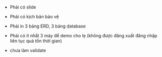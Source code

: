 - Phải có slide
- Phải có kịch bản bảo vệ 
- Phải in 3 bảng ERD, 3 bảng database 
- Phải có ít nhất 3 máy để demo cho lẹ (không được đăng xuất đăng nhập liên tục quá tốn thời gian)

- chưa làm validate

